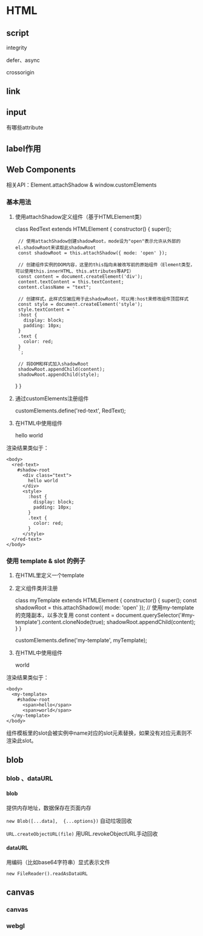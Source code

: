 
# HTML



## script

integrity

defer、async

crossorigin

## link

## input

有哪些attribute

## label作用



## Web Components


相关API：Element.attachShadow & window.customElements

### 基本用法

1. 使用attachShadow定义组件（基于HTMLElement类）


    class RedText extends HTMLElement {
      constructor() {
        super();

        // 使用attachShadow创建shadowRoot，mode设为"open"表示允许从外部的el.shadowRoot来读取此shadowRoot
        const shadowRoot = this.attachShadow({ mode: 'open' });

        // 创建组件实例的DOM内容，这里的this指向未被改写前的原始组件（Element类型，可以使用this.innerHTML、this.attributes等API）
        const content = document.createElement('div');
        content.textContent = this.textContent;
        content.className = "text";

        // 创建样式，此样式仅被应用于此shadowRoot，可以用:host来修改组件顶层样式
        const style = document.createElement('style');
        style.textContent = `
        :host {
          display: block; 
          padding: 10px; 
        }
        .text {
          color: red;
        } 
        `;

        // 将DOM和样式加入shadowRoot
        shadowRoot.appendChild(content);
        shadowRoot.appendChild(style);
      }
    }
    

2. 通过customElements注册组件


    customElements.define('red-text', RedText);


3. 在HTML中使用组件


    <body>
      <red-text>hello world</red-text>
    </body>


渲染结果类似于：


    <body>
      <red-text>
        #shadow-root
          <div class="text">
            hello world
          </div>
          <style>
            :host {
              display: block; 
              padding: 10px; 
            }
            .text {
              color: red;
            } 
          </style>
      </red-text>
    </body>


### 使用 template & slot 的例子

1. 在HTML里定义一个template

    <body>
      <template id="my-template">
        <span>hello</span>
        <slot name="my-word"></slot>
      </template>
    </body>

2. 定义组件类并注册


    class myTemplate extends HTMLElement {
      constructor() {
        super();
        const shadowRoot = this.attachShadow({ mode: 'open' });
        // 使用my-template的克隆副本，以多次复用
        const content = document.querySelector('#my-template').content.cloneNode(true);
        shadowRoot.appendChild(content);
      }
    }

    customElements.define('my-template', myTemplate);


3. 在HTML中使用组件


    <body>
      <my-template>
        <span slot="my-word">world</span>
      </my-template>
    </body>


渲染结果类似于：


    <body>
      <my-template>
        #shadow-root
          <span>hello</span>
          <span>world</span>
      </my-template>
    </body>


组件模板里的slot会被实例中name对应的slot元素替换，如果没有对应元素则不渲染此slot。



## blob

### blob 、dataURL

#### blob

提供内存地址，数据保存在页面内存

`new Blob([...data],  {...options})` 自动垃圾回收

`URL.createObjectURL(file)` 用URL.revokeObjectURL手动回收

#### dataURL

用编码（比如base64字符串）显式表示文件

`new FileReader().readAsDataURL`

## canvas

### canvas

### webgl
